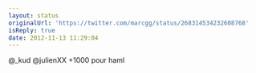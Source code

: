 ```yaml
---
layout: status
originalUrl: 'https://twitter.com/marcgg/status/268314534232608768'
isReply: true
date: 2012-11-13 11:29:04
---
```


@_kud @julienXX +1000 pour haml

